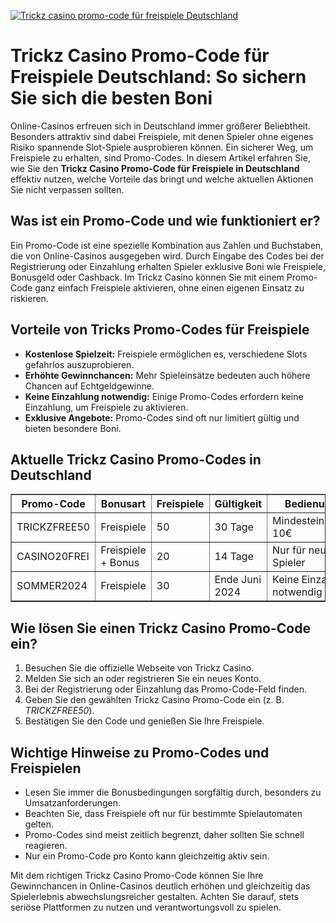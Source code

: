 [![Trickz casino promo-code für freispiele Deutschland](https://123-caf.pages.dev/gitsignup.png)](https://vrmoo.ru/Bt82HjjY)

<h1>Trickz Casino Promo-Code für Freispiele Deutschland: So sichern Sie sich die besten Boni</h1>  <p>Online-Casinos erfreuen sich in Deutschland immer größerer Beliebtheit. Besonders attraktiv sind dabei Freispiele, mit denen Spieler ohne eigenes Risiko spannende Slot-Spiele ausprobieren können. Ein sicherer Weg, um Freispiele zu erhalten, sind Promo-Codes. In diesem Artikel erfahren Sie, wie Sie den <strong>Trickz Casino Promo-Code für Freispiele in Deutschland</strong> effektiv nutzen, welche Vorteile das bringt und welche aktuellen Aktionen Sie nicht verpassen sollten.</p>  <h2>Was ist ein Promo-Code und wie funktioniert er?</h2> <p>Ein Promo-Code ist eine spezielle Kombination aus Zahlen und Buchstaben, die von Online-Casinos ausgegeben wird. Durch Eingabe des Codes bei der Registrierung oder Einzahlung erhalten Spieler exklusive Boni wie Freispiele, Bonusgeld oder Cashback. Im Trickz Casino können Sie mit einem Promo-Code ganz einfach Freispiele aktivieren, ohne einen eigenen Einsatz zu riskieren.</p>  <h2>Vorteile von Tricks Promo-Codes für Freispiele</h2> <ul>   <li><strong>Kostenlose Spielzeit:</strong> Freispiele ermöglichen es, verschiedene Slots gefahrlos auszuprobieren.</li>   <li><strong>Erhöhte Gewinnchancen:</strong> Mehr Spieleinsätze bedeuten auch höhere Chancen auf Echtgeldgewinne.</li>   <li><strong>Keine Einzahlung notwendig:</strong> Einige Promo-Codes erfordern keine Einzahlung, um Freispiele zu aktivieren.</li>   <li><strong>Exklusive Angebote:</strong> Promo-Codes sind oft nur limitiert gültig und bieten besondere Boni.</li> </ul>  <h2>Aktuelle Trickz Casino Promo-Codes in Deutschland</h2> <table border="1" cellpadding="8" cellspacing="0">   <thead>     <tr>       <th>Promo-Code</th>       <th>Bonusart</th>       <th>Freispiele</th>       <th>Gültigkeit</th>       <th>Bedienungen</th>     </tr>   </thead>   <tbody>     <tr>       <td>TRICKZFREE50</td>       <td>Freispiele</td>       <td>50</td>       <td>30 Tage</td>       <td>Mindesteinzahlung 10€</td>     </tr>     <tr>       <td>CASINO20FREI</td>       <td>Freispiele + Bonus</td>       <td>20</td>       <td>14 Tage</td>       <td>Nur für neue Spieler</td>     </tr>     <tr>       <td>SOMMER2024</td>       <td>Freispiele</td>       <td>30</td>       <td>Ende Juni 2024</td>       <td>Keine Einzahlung notwendig</td>     </tr>   </tbody> </table>  <h2>Wie lösen Sie einen Trickz Casino Promo-Code ein?</h2> <ol>   <li>Besuchen Sie die offizielle Webseite von Trickz Casino.</li>   <li>Melden Sie sich an oder registrieren Sie ein neues Konto.</li>   <li>Bei der Registrierung oder Einzahlung das Promo-Code-Feld finden.</li>   <li>Geben Sie den gewählten Trickz Casino Promo-Code ein (z. B. <em>TRICKZFREE50</em>).</li>   <li>Bestätigen Sie den Code und genießen Sie Ihre Freispiele.</li> </ol>  <h2>Wichtige Hinweise zu Promo-Codes und Freispielen</h2> <ul>   <li>Lesen Sie immer die Bonusbedingungen sorgfältig durch, besonders zu Umsatzanforderungen.</li>   <li>Beachten Sie, dass Freispiele oft nur für bestimmte Spielautomaten gelten.</li>   <li>Promo-Codes sind meist zeitlich begrenzt, daher sollten Sie schnell reagieren.</li>   <li>Nur ein Promo-Code pro Konto kann gleichzeitig aktiv sein.</li> </ul>  <p>Mit dem richtigen Trickz Casino Promo-Code können Sie Ihre Gewinnchancen in Online-Casinos deutlich erhöhen und gleichzeitig das Spielerlebnis abwechslungsreicher gestalten. Achten Sie darauf, stets seriöse Plattformen zu nutzen und verantwortungsvoll zu spielen.</p>
